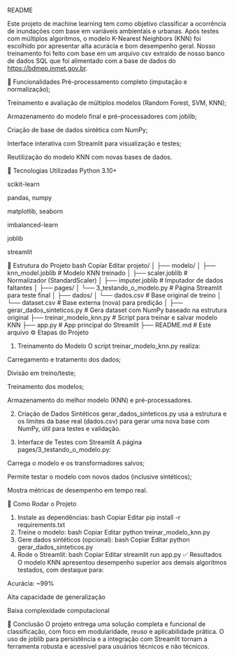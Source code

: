 README

Este projeto de machine learning tem como objetivo classificar a ocorrência de inundações com base em variáveis ambientais e urbanas. Após testes com múltiplos algoritmos, o modelo K-Nearest Neighbors (KNN) foi escolhido por apresentar alta acurácia e bom desempenho geral.
Nosso treinamento foi feito com base em um arquivo csv extraido de nosso banco de dados SQL que foi alimentado com a base de dados do https://bdmep.inmet.gov.br.

📌 Funcionalidades
Pré-processamento completo (imputação e normalização);

Treinamento e avaliação de múltiplos modelos (Random Forest, SVM, KNN);

Armazenamento do modelo final e pré-processadores com joblib;

Criação de base de dados sintética com NumPy;

Interface interativa com Streamlit para visualização e testes;

Reutilização do modelo KNN com novas bases de dados.

🚀 Tecnologias Utilizadas
Python 3.10+

scikit-learn

pandas, numpy

matplotlib, seaborn

imbalanced-learn

joblib

streamlit

📁 Estrutura do Projeto
bash
Copiar
Editar
projeto/
│
├── modelo/
│   ├── knn_model.joblib        # Modelo KNN treinado
│   ├── scaler.joblib           # Normalizador (StandardScaler)
│   ├── imputer.joblib          # Imputador de dados faltantes
│
├── pages/
│   └── 3_testando_o_modelo.py  # Página Streamlit para teste final
│
├── dados/
│   └── dados.csv               # Base original de treino
│   └── dataset.csv             # Base externa (nova) para predição
│
├── gerar_dados_sinteticos.py   # Gera dataset com NumPy baseado na estrutura original
├── treinar_modelo_knn.py       # Script para treinar e salvar modelo KNN
├── app.py                      # App principal do Streamlit
├── README.md                   # Este arquivo
⚙️ Etapas do Projeto
1. Treinamento do Modelo
O script treinar_modelo_knn.py realiza:

Carregamento e tratamento dos dados;

Divisão em treino/teste;

Treinamento dos modelos;

Armazenamento do melhor modelo (KNN) e pré-processadores.

2. Criação de Dados Sintéticos
gerar_dados_sinteticos.py usa a estrutura e os limites da base real (dados.csv) para gerar uma nova base com NumPy, útil para testes e validação.

3. Interface de Testes com Streamlit
A página pages/3_testando_o_modelo.py:

Carrega o modelo e os transformadores salvos;

Permite testar o modelo com novos dados (inclusive sintéticos);

Mostra métricas de desempenho em tempo real.

🧠 Como Rodar o Projeto
1. Instale as dependências:
bash
Copiar
Editar
pip install -r requirements.txt
2. Treine o modelo:
bash
Copiar
Editar
python treinar_modelo_knn.py
3. Gere dados sintéticos (opcional):
bash
Copiar
Editar
python gerar_dados_sinteticos.py
4. Rode o Streamlit:
bash
Copiar
Editar
streamlit run app.py
✅ Resultados
O modelo KNN apresentou desempenho superior aos demais algoritmos testados, com destaque para:

Acurácia: ~99%

Alta capacidade de generalização

Baixa complexidade computacional

📌 Conclusão
O projeto entrega uma solução completa e funcional de classificação, com foco em modularidade, reuso e aplicabilidade prática. O uso de joblib para persistência e a integração com Streamlit tornam a ferramenta robusta e acessível para usuários técnicos e não técnicos.

